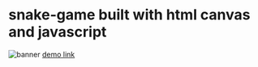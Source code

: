 # snake-game built with html canvas and javascript
![banner](https://github.com/pavanKumarKR2000/snake-game/assets/71385804/793f4ef8-9863-4725-9c8d-8d2d9d6a1689)
<a href="">demo link</a>
